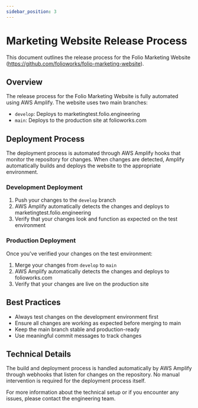 ```yaml
---
sidebar_position: 3
---
```


# Marketing Website Release Process

This document outlines the release process for the Folio Marketing Website (https://github.com/folioworks/folio-marketing-website).

## Overview

The release process for the Folio Marketing Website is fully automated using AWS Amplify. The website uses two main branches:
- `develop`: Deploys to marketingtest.folio.engineering
- `main`: Deploys to the production site at folioworks.com

## Deployment Process

The deployment process is automated through AWS Amplify hooks that monitor the repository for changes. When changes are detected, Amplify automatically builds and deploys the website to the appropriate environment.

### Development Deployment

1. Push your changes to the `develop` branch
2. AWS Amplify automatically detects the changes and deploys to marketingtest.folio.engineering
3. Verify that your changes look and function as expected on the test environment

### Production Deployment

Once you've verified your changes on the test environment:

1. Merge your changes from `develop` to `main`
2. AWS Amplify automatically detects the changes and deploys to folioworks.com
3. Verify that your changes are live on the production site

## Best Practices

- Always test changes on the development environment first
- Ensure all changes are working as expected before merging to main
- Keep the main branch stable and production-ready
- Use meaningful commit messages to track changes

## Technical Details

The build and deployment process is handled automatically by AWS Amplify through webhooks that listen for changes on the repository. No manual intervention is required for the deployment process itself.

For more information about the technical setup or if you encounter any issues, please contact the engineering team. 